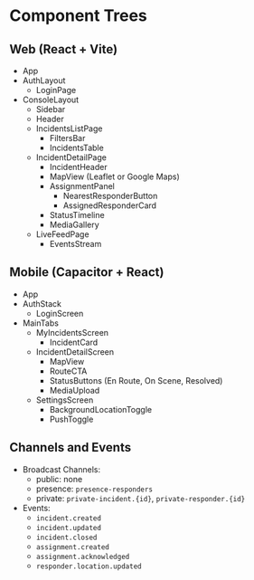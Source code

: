 # Component Trees

## Web (React + Vite)
- App
- AuthLayout
  - LoginPage
- ConsoleLayout
  - Sidebar
  - Header
  - IncidentsListPage
    - FiltersBar
    - IncidentsTable
  - IncidentDetailPage
    - IncidentHeader
    - MapView (Leaflet or Google Maps)
    - AssignmentPanel
      - NearestResponderButton
      - AssignedResponderCard
    - StatusTimeline
    - MediaGallery
  - LiveFeedPage
    - EventsStream

## Mobile (Capacitor + React)
- App
- AuthStack
  - LoginScreen
- MainTabs
  - MyIncidentsScreen
    - IncidentCard
  - IncidentDetailScreen
    - MapView
    - RouteCTA
    - StatusButtons (En Route, On Scene, Resolved)
    - MediaUpload
  - SettingsScreen
    - BackgroundLocationToggle
    - PushToggle

## Channels and Events
- Broadcast Channels:
  - public: none
  - presence: `presence-responders`
  - private: `private-incident.{id}`, `private-responder.{id}`
- Events:
  - `incident.created`
  - `incident.updated`
  - `incident.closed`
  - `assignment.created`
  - `assignment.acknowledged`
  - `responder.location.updated`
